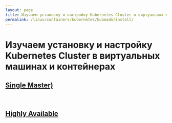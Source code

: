 ```yaml
---
layout: page
title: Изучаем установку и настройку Kubernetes Cluster в виртуальных машинах и контейнерах
permalink: /linux/containers/kubernetes/kubeadm/install/
---
```


# Изучаем установку и настройку Kubernetes Cluster в виртуальных машинах и контейнерах

## [Single Master)](/linux/containers/kubernetes/kubeadm/install/single-master/)


<br/>

## [Highly Available](/linux/containers/kubernetes/kubeadm/install/highly-available/)
